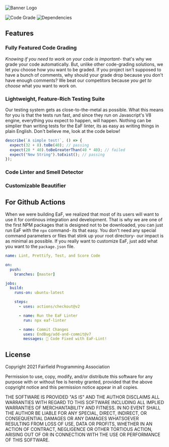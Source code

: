 ![Banner Logo](https://github.com/fairfield-programming/eaf-linter/blob/master/.github/banner.png?raw=true)

![Code Grade](https://img.shields.io/badge/dynamic/json?color=green&label=Grade&query=grade&url=https%3A%2F%2Fraw.githubusercontent.com%2Ffairfield-programming%2Feaf-linter%2Fmaster%2F.github%2Fmetrics.json)
![Dependencies](https://img.shields.io/badge/dynamic/json?color=blue&label=Dependencies&query=indirectDependenciesCount&url=https%3A%2F%2Fraw.githubusercontent.com%2Ffairfield-programming%2Feaf-linter%2Fmaster%2F.github%2Fmetrics.json)

## Features

### Fully Featured Code Grading

_Knowing if you need to work on your code is important-_ that's why we grade your code automatically. But, unlike other code-grading solutions, we let _you_ choose how you want to be graded. If you project isn't supposed to have a bunch of comments, why should your grade drop because you don't have enough comments? We beat our competitors because _you get to choose_ what you want to work on.

### Lightweight, Feature-Rich Testing Suite

Our testing system gets as close-to-the-metal as possible. What this means for you is that the tests run fast, and since they run on Javascript's V8 engine, everything you expect to happen, will happen. Nothing can be simplier than writing tests for the EaF linter, its as easy as writing things in plain English. Don't believe me, look at the code below!

```javascript
describe(`A simple test!`, () => {
  expect(32 + 8).toBe(40); // passing
  expect(20 * 40).toBeGreaterThan(40 * 40); // failed
  expect("New String").toExist(); // passing
});
```

### Code Linter and Smell Detector

### Customizable Beautifier

## For Github Actions

When we were building EaF, we realized that most of its users will want to use it for continous integration and development. That is why we are one of the first NPM packages that is designed not to be downloaded, you can just run EaF with the `npx` command- its that easy. You don't need any special command parameters or files that stink up your root directory- our impact is as minimal as possible. If you really want to customize EaF, just add what you want to the `package.json` file.

```yml
name: Lint, Prettify, Test, and Score Code

on:
  push:
    branches: [master]

jobs:
  build:
    runs-on: ubuntu-latest

    steps:
      - uses: actions/checkout@v2

      - name: Run the EaF Linter
        run: npx eaf-linter

      - name: Commit Changes
        uses: EndBug/add-and-commit@v7
        messages: 🦆 Code Fixed with EaF-Lint!
```

## License

Copyright 2021 Fairfield Programming Association

Permission to use, copy, modify, and/or distribute this software for any purpose with or without fee is hereby granted, provided that the above copyright notice and this permission notice appear in all copies.

THE SOFTWARE IS PROVIDED "AS IS" AND THE AUTHOR DISCLAIMS ALL WARRANTIES WITH REGARD TO THIS SOFTWARE INCLUDING ALL IMPLIED WARRANTIES OF MERCHANTABILITY AND FITNESS. IN NO EVENT SHALL THE AUTHOR BE LIABLE FOR ANY SPECIAL, DIRECT, INDIRECT, OR CONSEQUENTIAL DAMAGES OR ANY DAMAGES WHATSOEVER RESULTING FROM LOSS OF USE, DATA OR PROFITS, WHETHER IN AN ACTION OF CONTRACT, NEGLIGENCE OR OTHER TORTIOUS ACTION, ARISING OUT OF OR IN CONNECTION WITH THE USE OR PERFORMANCE OF THIS SOFTWARE.
